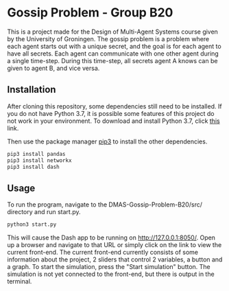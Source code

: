 # Gossip Problem - Group B20

This is a project made for the Design of Multi-Agent Systems course given by the University of Groningen. The gossip problem is a problem where each agent starts out with a unique secret, and the goal is for each agent to have all secrets. Each agent can communicate with one other agent during a single time-step. During this time-step, all secrets agent A knows can be given to agent B, and vice versa.

## Installation

After cloning this repository, some dependencies still need to be installed. If you do not have Python 3.7, it is possible some features of this project do not work in your environment. To download and install Python 3.7, click [this](https://www.python.org/downloads/) link.

Then use the package manager [pip3](https://pip.pypa.io/en/stable/) to install the other dependencies.

```bash
pip3 install pandas
pip3 install networkx
pip3 install dash
```

## Usage
To run the program, navigate to the DMAS-Gossip-Problem-B20/src/ directory and run start.py.

```bash
python3 start.py
```

This will cause the Dash app to be running on http://127.0.0.1:8050/.
Open up a browser and navigate to that URL or simply click on the link to view the current front-end.
The current front-end currently consists of some information about the project, 2 sliders that control 2 variables, a button and a graph. 
To start the simulation, press the "Start simulation" button. The simulation is not yet connected to the front-end, but there is output in the terminal.
